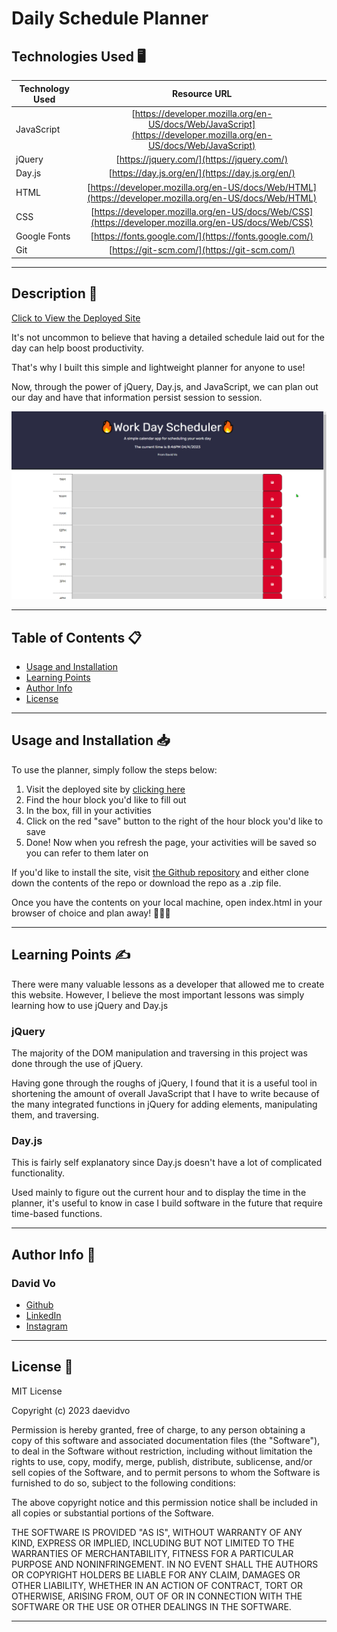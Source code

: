 # Daily Schedule Planner

## Technologies Used 🖥️
| Technology Used         | Resource URL           | 
| ------------- |:-------------:| 
| JavaScript | [https://developer.mozilla.org/en-US/docs/Web/JavaScript](https://developer.mozilla.org/en-US/docs/Web/JavaScript)     |  
| jQuery | [https://jquery.com/](https://jquery.com/)     |  
| Day.js | [https://day.js.org/en/](https://day.js.org/en/)     |  
| HTML    | [https://developer.mozilla.org/en-US/docs/Web/HTML](https://developer.mozilla.org/en-US/docs/Web/HTML) | 
| CSS     | [https://developer.mozilla.org/en-US/docs/Web/CSS](https://developer.mozilla.org/en-US/docs/Web/CSS)      |   
| Google Fonts | [https://fonts.google.com/](https://fonts.google.com/)     |  
| Git | [https://git-scm.com/](https://git-scm.com/)     |   

------------------

## Description 📝

[Click to View the Deployed Site](https://daevidvo.github.io/Daily_Schedule_Planner/)

It's not uncommon to believe that having a detailed schedule laid out for the day can help boost productivity.

That's why I built this simple and lightweight planner for anyone to use! 

Now, through the power of jQuery, Day.js, and JavaScript, we can plan out our day and have that information persist session to session.

![Deployed Site](./assets/images/site.gif)

----------------

## Table of Contents 📋

* [Usage and Installation](#usage-and-installation)
* [Learning Points](#learning-points)
* [Author Info](#author-info)
* [License](#license)

-------------

## Usage and Installation 📥

To use the planner, simply follow the steps below:

1. Visit the deployed site by [clicking here](https://daevidvo.github.io/Daily_Schedule_Planner/)
2. Find the hour block you'd like to fill out
3. In the box, fill in your activities
4. Click on the red "save" button to the right of the hour block you'd like to save
5. Done! Now when you refresh the page, your activities will be saved so you can refer to them later on

If you'd like to install the site, visit [the Github repository](https://github.com/daevidvo/Daily_Schedule_Planner) and either clone down the contents of the repo or download the repo as a .zip file.

Once you have the contents on your local machine, open index.html in your browser of choice and plan away! 🥳🥳🥳

----------------

## Learning Points ✍️

There were many valuable lessons as a developer that allowed me to create this website. However, I believe the most important lessons was simply learning how to use jQuery and Day.js

### **jQuery**

The majority of the DOM manipulation and traversing in this project was done through the use of jQuery.

Having gone through the roughs of jQuery, I found that it is a useful tool in shortening the amount of overall JavaScript that I have to write because of the many integrated functions in jQuery for adding elements, manipulating them, and traversing.

### **Day.js**

This is fairly self explanatory since Day.js doesn't have a lot of complicated functionality. 

Used mainly to figure out the current hour and to display the time in the planner, it's useful to know in case I build software in the future that require time-based functions.

-------------

## Author Info 👺

### **David Vo**

* [Github](github.com/daevidvo)
* [LinkedIn](linkedin.com/in/daevidvo)
* [Instagram](instagram.com/daevidvo)

---------------

## License 🚩

MIT License

Copyright (c) 2023 daevidvo

Permission is hereby granted, free of charge, to any person obtaining a copy
of this software and associated documentation files (the "Software"), to deal
in the Software without restriction, including without limitation the rights
to use, copy, modify, merge, publish, distribute, sublicense, and/or sell
copies of the Software, and to permit persons to whom the Software is
furnished to do so, subject to the following conditions:

The above copyright notice and this permission notice shall be included in all
copies or substantial portions of the Software.

THE SOFTWARE IS PROVIDED "AS IS", WITHOUT WARRANTY OF ANY KIND, EXPRESS OR
IMPLIED, INCLUDING BUT NOT LIMITED TO THE WARRANTIES OF MERCHANTABILITY,
FITNESS FOR A PARTICULAR PURPOSE AND NONINFRINGEMENT. IN NO EVENT SHALL THE
AUTHORS OR COPYRIGHT HOLDERS BE LIABLE FOR ANY CLAIM, DAMAGES OR OTHER
LIABILITY, WHETHER IN AN ACTION OF CONTRACT, TORT OR OTHERWISE, ARISING FROM,
OUT OF OR IN CONNECTION WITH THE SOFTWARE OR THE USE OR OTHER DEALINGS IN THE
SOFTWARE.

-----------------------